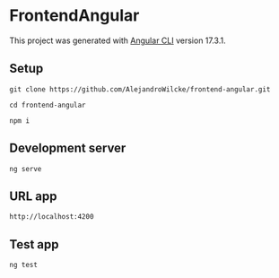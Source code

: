 # FrontendAngular

This project was generated with [Angular CLI](https://github.com/angular/angular-cli) version 17.3.1.

## Setup
`git clone https://github.com/AlejandroWilcke/frontend-angular.git`

`cd frontend-angular`

`npm i`

## Development server

`ng serve`

## URL app
`http://localhost:4200`

## Test app
`ng test`

